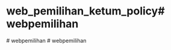 # web_pemilihan_ketum_policy#   w e b p e m i l i h a n  
 #   w e b p e m i l i h a n  
 #   w e b p e m i l i h a n  
 